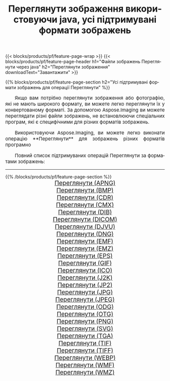 ﻿---
title: Переглянути зображення використовуючи java, усі підтримувані формати зображень 
weight: 3920
url: /uk/java/viewer 
lang: uk
langdirlevel: 2
locales: zh-hans,ja,it,ru,de,es,fr,nl,id,lt,pl,pt,vi,tr,ko,zh-hant,ar,hi,th,sv,cs,uk,he
description: Використовуючи Aspose.Imaging, ви можете легко Переглянути зображення використовуючи  java
---

{{< blocks/products/pf/feature-page-wrap >}}
{{< blocks/products/pf/feature-page-header h1="Файли зображень Переглянути через java" h2="Переглянути зображення" downloadText="Завантажити" >}}


{{% blocks/products/pf/feature-page-section  h2="Усі підтримувані формати зображень для операції Переглянути" %}}
<p align="justify" style="text-indent:2em;font-size:15px;">
Якщо вам потрібно переглянути зображення або фотографію, які не мають широкого формату, ви можете легко переглянути їх у конвертованому форматі. За допомогою Aspose.Imaging ви можете переглядати різні файли зображень, не встановлюючи спеціальних програм, які є специфічними для різних форматів зображень.
</p>
<p align="justify" style="text-indent:2em;font-size:15px;">
Використовуючи Aspose.Imaging, ви можете легко виконати операцiю **Переглянути** для  зображень різних форматів програмно
</p>
<p align="justify" style="text-indent:2em;font-size:15px;">
Повний список підтримуваних операцій Переглянути за форматами зображень:
</p>
<hr/>
{{% /blocks/products/pf/feature-page-section %}}
<div class="container-fluid productfamilypage bg-gray">
    <div class="convertypes bg-gray agp-content section">
        <div class="container">
		<div class="row other-converters" style="gap: 10px;font-size: 19px;text-align:center;">
		    <div class='col-md-2 other-converter remove-lp remove-rp'><a href="/imaging/uk/java/viewer/apng" style="padding:15px;">Переглянути (APNG)</a></div><div class='col-md-2 other-converter remove-lp remove-rp'><a href="/imaging/uk/java/viewer/bmp" style="padding:15px;">Переглянути (BMP)</a></div><div class='col-md-2 other-converter remove-lp remove-rp'><a href="/imaging/uk/java/viewer/cdr" style="padding:15px;">Переглянути (CDR)</a></div><div class='col-md-2 other-converter remove-lp remove-rp'><a href="/imaging/uk/java/viewer/cmx" style="padding:15px;">Переглянути (CMX)</a></div><div class='col-md-2 other-converter remove-lp remove-rp'><a href="/imaging/uk/java/viewer/dib" style="padding:15px;">Переглянути (DIB)</a></div><div class='col-md-2 other-converter remove-lp remove-rp'><a href="/imaging/uk/java/viewer/dicom" style="padding:15px;">Переглянути (DICOM)</a></div><div class='col-md-2 other-converter remove-lp remove-rp'><a href="/imaging/uk/java/viewer/djvu" style="padding:15px;">Переглянути (DJVU)</a></div><div class='col-md-2 other-converter remove-lp remove-rp'><a href="/imaging/uk/java/viewer/dng" style="padding:15px;">Переглянути (DNG)</a></div><div class='col-md-2 other-converter remove-lp remove-rp'><a href="/imaging/uk/java/viewer/emf" style="padding:15px;">Переглянути (EMF)</a></div><div class='col-md-2 other-converter remove-lp remove-rp'><a href="/imaging/uk/java/viewer/emz" style="padding:15px;">Переглянути (EMZ)</a></div><div class='col-md-2 other-converter remove-lp remove-rp'><a href="/imaging/uk/java/viewer/eps" style="padding:15px;">Переглянути (EPS)</a></div><div class='col-md-2 other-converter remove-lp remove-rp'><a href="/imaging/uk/java/viewer/gif" style="padding:15px;">Переглянути (GIF)</a></div><div class='col-md-2 other-converter remove-lp remove-rp'><a href="/imaging/uk/java/viewer/ico" style="padding:15px;">Переглянути (ICO)</a></div><div class='col-md-2 other-converter remove-lp remove-rp'><a href="/imaging/uk/java/viewer/j2k" style="padding:15px;">Переглянути (J2K)</a></div><div class='col-md-2 other-converter remove-lp remove-rp'><a href="/imaging/uk/java/viewer/jp2" style="padding:15px;">Переглянути (JP2)</a></div><div class='col-md-2 other-converter remove-lp remove-rp'><a href="/imaging/uk/java/viewer/jpg" style="padding:15px;">Переглянути (JPG)</a></div><div class='col-md-2 other-converter remove-lp remove-rp'><a href="/imaging/uk/java/viewer/jpeg" style="padding:15px;">Переглянути (JPEG)</a></div><div class='col-md-2 other-converter remove-lp remove-rp'><a href="/imaging/uk/java/viewer/odg" style="padding:15px;">Переглянути (ODG)</a></div><div class='col-md-2 other-converter remove-lp remove-rp'><a href="/imaging/uk/java/viewer/otg" style="padding:15px;">Переглянути (OTG)</a></div><div class='col-md-2 other-converter remove-lp remove-rp'><a href="/imaging/uk/java/viewer/png" style="padding:15px;">Переглянути (PNG)</a></div><div class='col-md-2 other-converter remove-lp remove-rp'><a href="/imaging/uk/java/viewer/svg" style="padding:15px;">Переглянути (SVG)</a></div><div class='col-md-2 other-converter remove-lp remove-rp'><a href="/imaging/uk/java/viewer/tga" style="padding:15px;">Переглянути (TGA)</a></div><div class='col-md-2 other-converter remove-lp remove-rp'><a href="/imaging/uk/java/viewer/tif" style="padding:15px;">Переглянути (TIF)</a></div><div class='col-md-2 other-converter remove-lp remove-rp'><a href="/imaging/uk/java/viewer/tiff" style="padding:15px;">Переглянути (TIFF)</a></div><div class='col-md-2 other-converter remove-lp remove-rp'><a href="/imaging/uk/java/viewer/webp" style="padding:15px;">Переглянути (WEBP)</a></div><div class='col-md-2 other-converter remove-lp remove-rp'><a href="/imaging/uk/java/viewer/wmf" style="padding:15px;">Переглянути (WMF)</a></div><div class='col-md-2 other-converter remove-lp remove-rp'><a href="/imaging/uk/java/viewer/wmz" style="padding:15px;">Переглянути (WMZ)</a></div>
                </div>
        </div>
    </div>
</div>
<br/>
